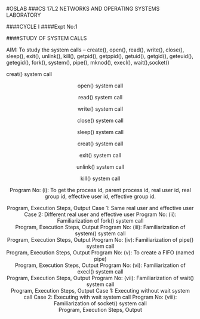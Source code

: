 #OSLAB
###CS 17L2 NETWORKS AND OPERATING SYSTEMS LABORATORY

####CYCLE I
####Expt No:1

####STUDY OF SYSTEM CALLS

AIM: To study the system calls – create(), open(), read(), write(), close(), sleep(), exit(), unlink(), kill(), getpid(), getppid(), getuid(), getgid(), geteuid(), getegid(), fork(), system(), pipe(), mknod(), execl(), wait(),socket()

creat() system call

<Header files, syntax and description>

open() system call

<Header files, syntax and description>

read() system call

<Header files, syntax and description>

write() system call

<Header files, syntax and description>

close() system call

<Header files, syntax and description>

sleep() system call

<Header files, syntax and description>
creat() system call

exit() system call

<Header files, syntax and description>

unlink() system call

<Header files, syntax and description>

kill() system call

<Header files, syntax and description>

Program No: (i): To get the process id, parent process id, real user id, real group id, effective user id, effective group id.
<Header files, syntax and description of getpid(), getppid(), getuid(), getgid(), geteuid(), getegid()>
Program, Execution Steps, Output
Case 1: Same real user and effective user
Case 2: Different real user and effective user
Program No: (ii): Familiarization of fork() system call
<Header files, syntax and description>
Program, Execution Steps, Output
Program No: (iii): Familiarization of system() system call
<Header files, syntax and description>
Program, Execution Steps, Output
Program No: (iv): Familiarization of pipe() system call
<Header files, syntax and description>
Program, Execution Steps, Output
Program No: (v): To create a FIFO (named pipe)
<Header files, syntax and description>
Program, Execution Steps, Output
Program No: (vi): Familiarization of execl() system call
<Header files, syntax and description>
Program, Execution Steps, Output
Program No: (vii): Familiarization of wait() system call
<Header files, syntax and description>
Program, Execution Steps, Output
Case 1: Executing without wait system call
Case 2: Executing with wait system call
Program No: (viii): Familiarization of socket() system call
<Header files, syntax and description>
Program, Execution Steps, Output

